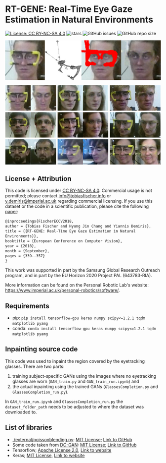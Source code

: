 # RT-GENE: Real-Time Eye Gaze Estimation in Natural Environments
[![License: CC BY-NC-SA 4.0](https://img.shields.io/badge/License-CC%20BY--NC--SA%204.0-lightgrey.svg?style=flat-square)](https://creativecommons.org/licenses/by-nc-sa/4.0/)
![stars](https://img.shields.io/github/stars/Tobias-Fischer/rt_gene.svg?style=flat-square)
![GitHub issues](https://img.shields.io/github/issues/Tobias-Fischer/rt_gene.svg?style=flat-square)
![GitHub repo size](https://img.shields.io/github/repo-size/Tobias-Fischer/rt_gene.svg?style=flat-square)


![Inpaining example](../assets/inpaint_example.jpg)

![Inpaining overview](../assets/inpaint_overview.jpg)


## License + Attribution
This code is licensed under [CC BY-NC-SA 4.0](https://creativecommons.org/licenses/by-nc-sa/4.0/). Commercial usage is not permitted; please contact <info@tobiasfischer.info> or <y.demiris@imperial.ac.uk> regarding commercial licensing. If you use this dataset or the code in a scientific publication, please cite the following [paper](http://openaccess.thecvf.com/content_ECCV_2018/html/Tobias_Fischer_RT-GENE_Real-Time_Eye_ECCV_2018_paper.html):

```
@inproceedings{FischerECCV2018,
author = {Tobias Fischer and Hyung Jin Chang and Yiannis Demiris},
title = {{RT-GENE: Real-Time Eye Gaze Estimation in Natural Environments}},
booktitle = {European Conference on Computer Vision},
year = {2018},
month = {September},
pages = {339--357}
}
```

This work was supported in part by the Samsung Global Research Outreach program, and in part by the EU Horizon 2020 Project PAL (643783-RIA).

More information can be found on the Personal Robotic Lab's website: <https://www.imperial.ac.uk/personal-robotics/software/>.

## Requirements
- pip: `pip install tensorflow-gpu keras numpy scipy<=1.2.1 tqdm matplotlib pyamg`
- conda: `conda install tensorflow-gpu keras numpy scipy<=1.2.1 tqdm matplotlib pyamg`

## Inpainting source code
This code was used to inpaint the region covered by the eyetracking glasses. There are two parts: 
1) training subject-specific GANs using the images where no eyetracking glasses are worn (`GAN_train.py` and `GAN_train_run.ipynb`) and 
2) the actual inpainting using the trained GANs (`GlassesCompletion.py` and `GlassesCompletion_run.py`). 

In `GAN_train_run.ipynb` and `GlassesCompletion_run.py` the `dataset_folder_path` needs to be adjusted to where the dataset was downloaded to.

## List of libraries
- [./external/poissonblending.py](./external/poissonblending.py): [MIT License](https://opensource.org/licenses/MIT); [Link to GitHub](https://github.com/parosky/poissonblending)
- Some code taken from [DC-GAN](https://github.com/Newmu/dcgan_code): [MIT License](https://github.com/Newmu/dcgan_code/blob/master/LICENSE); [Link to GitHub](https://github.com/Newmu/dcgan_code)
- Tensorflow; [Apache License 2.0](https://www.apache.org/licenses/LICENSE-2.0), [Link to website](http://tensorflow.org/)
- Keras; [MIT License](https://opensource.org/licenses/MIT), [Link to website](https://keras.io)

